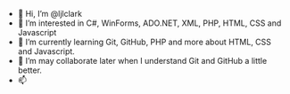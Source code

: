 - 👋 Hi, I’m @ljlclark
- 👀 I’m interested in C#, WinForms, ADO.NET, XML, PHP, HTML, CSS and Javascript
- 🌱 I’m currently learning Git, GitHub, PHP and more about HTML, CSS and Javascript.
- 💞️ I’m may collaborate later when I understand Git and GitHub a little better.
- 📫 

<!---
ljlclark/ljlclark is a ✨ special ✨ repository because its `README.md` (this file) appears on your GitHub profile.
You can click the Preview link to take a look at your changes.
--->
